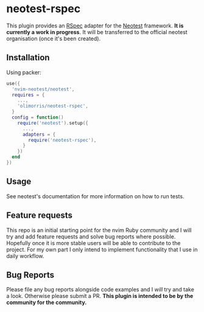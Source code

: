 # neotest-rspec

This plugin provides an [RSpec](https://rspec.info) adapter for the [Neotest](https://github.com/nvim-neotest/neotest) framework.
**It is currently a work in progress**. It will be transferred to the official neotest organisation (once it's been created).

## Installation

Using packer:

```lua
use({
  'nvim-neotest/neotest',
  requires = {
    ...,
    'olimorris/neotest-rspec',
  }
  config = function()
    require('neotest').setup({
      ...,
      adapters = {
        require('neotest-rspec'),
      }
    })
  end
})
```

## Usage

See neotest's documentation for more information on how to run tests.

## Feature requests

This repo is an initial starting point for the nvim Ruby community and I will try and add feature requests and solve bug reports where possible.
Hopefully once it is more stable users will be able to contribute to the project. For my own part I only intend to implement functionality that I use in daily workflow.

## Bug Reports

Please file any bug reports alongside code examples and I _will_ try and take a look. Otherwise please submit a PR. **This plugin is intended to be by the community for the community.**
